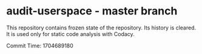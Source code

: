 # audit-userspace - master branch

This repository contains frozen state of the repository.
Its history is cleared. It is used only for static code
analysis with Codacy.

Commit Time: 1704689180